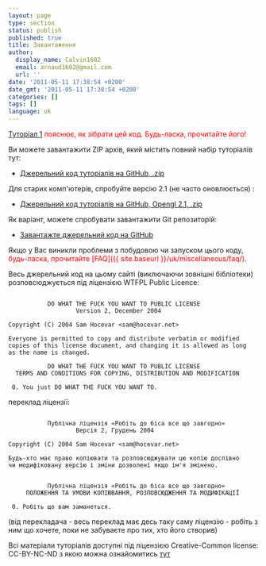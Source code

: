 ```yaml
---
layout: page
type: section
status: publish
published: true
title: Завантаження
author:
  display_name: Calvin1602
  email: arnaud1602@gmail.com
  url: ''
date: '2011-05-11 17:38:54 +0200'
date_gmt: '2011-05-11 17:38:54 +0200'
categories: []
tags: []
language: uk
---
```


<span style="color: #ff0000;">[Туторіал 1]({{site.baseurl}}/beginners-tutorials/tutorial-1-opening-a-window/) пояснює, як зібрати цей код. Будь-ласка, прочитайте його!</span>

Ви можете завантажити ZIP архів, який містить повний набір туторіалів тут:

* [Джерельний код туторіалів на GitHub, .zip](https://github.com/opengl-tutorials/ogl/archive/master.zip)

Для старих комп'ютерів, спробуйте версію 2.1 (не часто оновлюється) :

* [Джерельний код туторіалів на GitHub, Opengl 2.1, .zip](https://github.com/opengl-tutorials/ogl/archive/2.1_branch.zip)

Як варіант, можете спробувати завантажити Git репозиторій:

* [Завантажте джерельний код на GitHub](https://github.com/opengl-tutorials/ogl)

Якщо у Вас виникли проблеми з побудовою чи запуском цього коду, <span style="color: #ff0000;">будь-ласка, прочитайте [FAQ]({{ site.baseurl }}/uk/miscellaneous/faq/)</span>.

Весь джерельний код на цьому сайті (виключаючи зовнішні бібліотеки)  розповсюджується під ліцензією WTFPL Public Licence:

```

           DO WHAT THE FUCK YOU WANT TO PUBLIC LICENSE
                   Version 2, December 2004

Copyright (C) 2004 Sam Hocevar <sam@hocevar.net>

Everyone is permitted to copy and distribute verbatim or modified
copies of this license document, and changing it is allowed as long
as the name is changed.

           DO WHAT THE FUCK YOU WANT TO PUBLIC LICENSE
  TERMS AND CONDITIONS FOR COPYING, DISTRIBUTION AND MODIFICATION

 0. You just DO WHAT THE FUCK YOU WANT TO.
```

переклад ліцензії:

```

           Публічна ліцензія «Робіть до біса все що завгодно»
                   Версія 2, Грудень 2004

Copyright (C) 2004 Sam Hocevar <sam@hocevar.net>

Будь-хто має право копіювати та розповсюджувати цю копію дослівно
чи модифіковану версію і зміни дозволені якщо ім'я змінено.


           Публічна ліцензія «Робіть до біса все що завгодно»
     ПОЛОЖЕННЯ ТА УМОВИ КОПІЮВАННЯ, РОЗПОВСЮДЖЕННЯ ТА МОДИФІКАЦІЇ 

 0. Робіть що вам заманеться.
```

(від перекладача - весь переклад має десь таку саму ліцензію - робіть з ним що хочете, поки не забуваєте про тих, хто його створив)

Всі матеріали туторіалів доступні під ліцензією Creative-Common license: CC-BY-NC-ND з якою можна ознайомитись [тут](http://creativecommons.org/licenses/by-nc-nd/3.0/fr/deed.en)